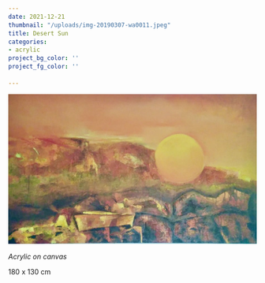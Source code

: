 ```yaml
---
date: 2021-12-21
thumbnail: "/uploads/img-20190307-wa0011.jpeg"
title: Desert Sun
categories:
- acrylic
project_bg_color: ''
project_fg_color: ''

---
```

![](/uploads/img-20190307-wa0011.jpeg)

_Acrylic on canvas_ 

180 x 130 cm